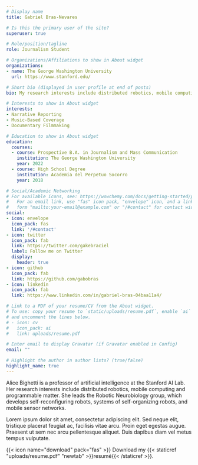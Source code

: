 ```yaml
---
# Display name
title: Gabriel Bras-Nevares

# Is this the primary user of the site?
superuser: true

# Role/position/tagline
role: Journalism Student

# Organizations/Affiliations to show in About widget
organizations:
- name: The George Washington University
  url: https://www.stanford.edu/

# Short bio (displayed in user profile at end of posts)
bio: My research interests include distributed robotics, mobile computing and programmable matter.

# Interests to show in About widget
interests:
- Narrative Reporting
- Music-Based Coverage
- Documentary Filmmaking

# Education to show in About widget
education:
  courses:
  - course: Prospective B.A. in Journalism and Mass Communication
    institution: The George Washington University
    year: 2022
  - course: High School Degree
    institution: Academia del Perpetuo Socorro
    year: 2018

# Social/Academic Networking
# For available icons, see: https://wowchemy.com/docs/getting-started/page-builder/#icons
#   For an email link, use "fas" icon pack, "envelope" icon, and a link in the
#   form "mailto:your-email@example.com" or "/#contact" for contact widget.
social:
- icon: envelope
  icon_pack: fas
  link: '/#contact'
- icon: twitter
  icon_pack: fab
  link: https://twitter.com/gakebraciel
  label: Follow me on Twitter
  display:
    header: true
- icon: github
  icon_pack: fab
  link: https://github.com/gabobras
- icon: linkedin
  icon_pack: fab
  link: https://www.linkedin.com/in/gabriel-bras-04baa11a4/

# Link to a PDF of your resume/CV from the About widget.
# To use: copy your resume to `static/uploads/resume.pdf`, enable `ai` icons in `params.toml`,
# and uncomment the lines below.
# - icon: cv
#   icon_pack: ai
#   link: uploads/resume.pdf

# Enter email to display Gravatar (if Gravatar enabled in Config)
email: ""

# Highlight the author in author lists? (true/false)
highlight_name: true
---
```


Alice Bighetti is a professor of artificial intelligence at the Stanford AI Lab. Her research interests include distributed robotics, mobile computing and programmable matter. She leads the Robotic Neurobiology group, which develops self-reconfiguring robots, systems of self-organizing robots, and mobile sensor networks.

Lorem ipsum dolor sit amet, consectetur adipiscing elit. Sed neque elit, tristique placerat feugiat ac, facilisis vitae arcu. Proin eget egestas augue. Praesent ut sem nec arcu pellentesque aliquet. Duis dapibus diam vel metus tempus vulputate.

{{< icon name="download" pack="fas" >}} Download my {{< staticref "uploads/resume.pdf" "newtab" >}}resumé{{< /staticref >}}.
